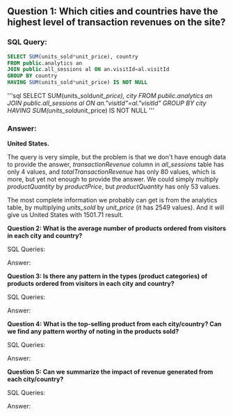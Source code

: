 ## Question 1: Which cities and countries have the highest level of transaction revenues on the site?

### SQL Query: 

```sql
SELECT SUM(units_sold*unit_price), country
FROM public.analytics an
JOIN public.all_sessions al ON an.visitId=al.visitId
GROUP BY country
HAVING SUM(units_sold*unit_price) IS NOT NULL
```
'''sql
SELECT SUM(units_sold*unit_price), city
FROM public.analytics an
JOIN public.all_sessions al ON an."visitId"=al."visitId"
GROUP BY city
HAVING SUM(units_sold*unit_price) IS NOT NULL
'''

### Answer: 

**United States.**

The query is very  simple, but the problem is that we don't have enough data to provide the answer, *transactionRevenue* column in *all_sessions* table has only 4 values, and *totalTransactionRevenue* has only 80 values, which is more, but yet not enough to provide the answer. We could simply multiply *productQuantity* by *productPrice*, but *productQuantity* has only 53 values. 

The most complete information we probably can get is from the analytics table, by multiplying *units_sold* by *unit_price* (it has 2549 values). And it will give us United States with 1501.71 result.




**Question 2: What is the average number of products ordered from visitors in each city and country?**


SQL Queries:



Answer:





**Question 3: Is there any pattern in the types (product categories) of products ordered from visitors in each city and country?**


SQL Queries:



Answer:





**Question 4: What is the top-selling product from each city/country? Can we find any pattern worthy of noting in the products sold?**


SQL Queries:



Answer:





**Question 5: Can we summarize the impact of revenue generated from each city/country?**

SQL Queries:



Answer:







